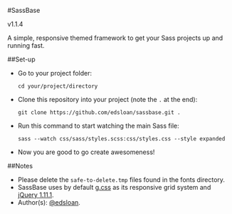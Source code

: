 #SassBase

v1.1.4

A simple, responsive themed framework to get your Sass projects up and running fast.

##Set-up

-  Go to your project folder: 
   
   `cd your/project/directory`
-  Clone this repository into your project (note the `.` at the end):

   `git clone https://github.com/edsloan/sassbase.git .`
-  Run this command to start watching the main Sass file:

   `sass --watch css/sass/styles.scss:css/styles.css --style expanded`
-  Now you are good to go create awesomeness!

##Notes

-  Please delete the `safe-to-delete.tmp` files found in the fonts directory.
-  SassBase uses by default [g.css](https://github.com/edsloan/g.css) as its responsive grid system and [jQuery 1.11.1](http://ajax.googleapis.com/ajax/libs/jquery/1.11.1/jquery.min.js).
-  Author(s): [@edsloan](https://twitter.com/edsloandev).
